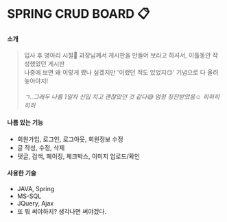 # SPRING CRUD BOARD :clipboard:

#### 소개
> 입사 후 병아리 시절:baby_chick: 과장님께서 게시판을 만들어 보라고 하셔서, 이틀동안 작성했었던 게시판<br>
나중에 보면 왜 이렇게 짰나 싶겠지만 '이랬던 적도 있었지:smirk:' 기념으로 다 올려놓아야지!<br><br>
_ㄱ..그래두 나름 1일차 신입 치고 괜찮았던 것 같다:sweat_smile: 엄청 칭찬받았음:relaxed: 히히히히히_
>

#### 나름 있는 기능
* 회원가입, 로그인, 로그아웃, 회원정보 수정
* 글 작성, 수정, 삭제
* 댓글, 검색, 페이징, 체크박스, 이미지 업로드/확인

#### 사용한 기술
* JAVA, Spring
* MS-SQL
* JQuery, Ajax
* 또 뭐 써야하지? 생각나면 써야겠다.
